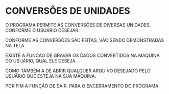 # CONVERSÕES DE UNIDADES

O PROGRAMA PERMITE AS CONVERSÕES DE DIVERSAS UNIDADES, CONFORME O USUÁRIO DESEJAR.

CONFORME AS CONVERSÕES SÃO FEITAS,  VÃO SENDO DEMONSTRADAS NA TELA.

EXISTE A FUNCÃO DE GRAVAR OS DADOS CONVERTIDOS NA MÁQUINA DO USUÁRIO, QUAL ELE DESEJA.

COMO TAMBÉM A DE ABRIR QUALQUER ARQUIVO DESEJADO PELO USUÁRIO QUE ESTEJA NA SUA MÁQUINA.

POR FIM A FUNÇÃO DE SAIR, PARA O ENCERRAMENTO DO PROGRAMA.
